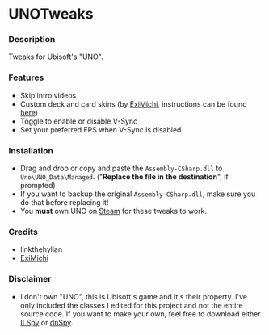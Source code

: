 # UNOTweaks

### Description
Tweaks for Ubisoft's "UNO".

### Features
- Skip intro videos
- Custom deck and card skins (by [ExiMichi](https://github.com/ExiMichi), instructions can be found [here](https://github.com/linkthehylian/UNOTweaks/wiki/UNO-Skins))
- Toggle to enable or disable V-Sync
- Set your preferred FPS when V-Sync is disabled

### Installation

- Drag and drop or copy and paste the `Assembly-CSharp.dll` to `Uno\UNO_Data\Managed`. ("**Replace the file in the destination**", if prompted)
- If you want to backup the original `Assembly-CSharp.dll`, make sure you do that before replacing it!
- You **must** own UNO on [Steam](https://store.steampowered.com/app/470220/UNO/) for these tweaks to work.

### Credits
- linkthehylian
- [ExiMichi](https://github.com/ExiMichi)

### Disclaimer
- I don't own "UNO", this is Ubisoft's game and it's their property. I've only included the classes I edited for this project and not the entire source code. If you want to make your own, feel free to download either [ILSpy](https://github.com/icsharpcode/ILSpy) or [dnSpy](https://github.com/dnSpy/dnSpy).

